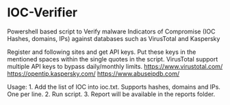 # IOC-Verifier
Powershell based script to Verify malware Indicators of Compromise (IOC Hashes, domains, IPs) against databases such as VirusTotal and Kaspersky

Register and following sites and get API keys. Put these keys in the mentioned spaces within the single quotes in the script. VirusTotal support multiple API keys to bypass daily/monthly limits.
	https://www.virustotal.com/
	https://opentip.kaspersky.com/
	https://www.abuseipdb.com/


Usage:
	1. Add the list of IOC into ioc.txt. Supports hashes, domains and IPs. One per line.
	2. Run script.
	3. Report will be available in the reports folder.
